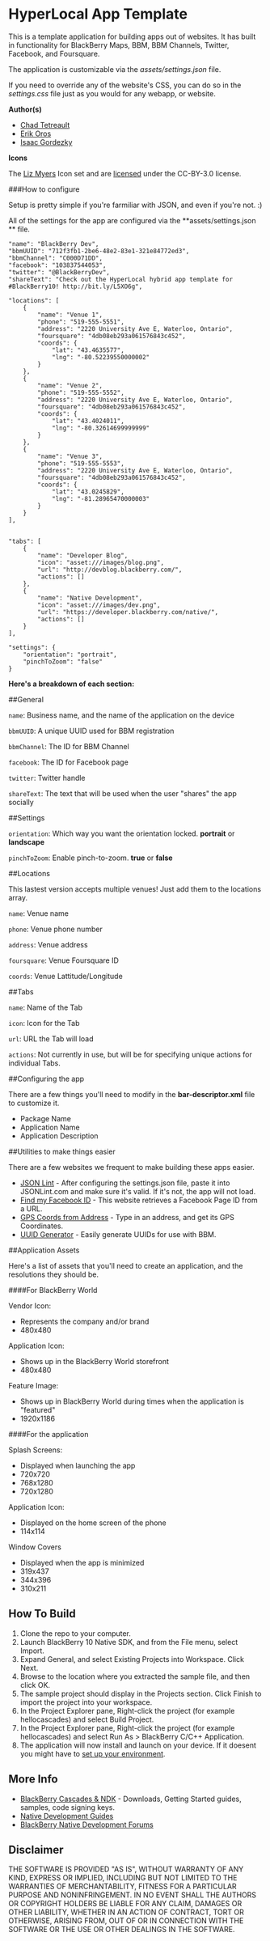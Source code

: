 # HyperLocal App Template

This is a template application for building apps out of websites. It has built in functionality for BlackBerry Maps, BBM, BBM Channels, Twitter, Facebook, and Foursquare.

The application is customizable via the *assets/settings.json* file.

If you need to override any of the website's CSS, you can do so in the *settings.css* file just as you would for any webapp, or website.

**Author(s)**

* [Chad Tetreault](http://www.twitter.com/chadtatro)
* [Erik Oros](http://www.twitter.com/waterlooerik)
* [Isaac Gordezky](https://github.com/igordezky)

**Icons**

The [Liz Myers](http://www.myersdesign.com) Icon set and are [licensed](http://creativecommons.org/licenses/by/3.0/) under the CC-BY-3.0 license.


###How to configure

Setup is pretty simple if you're farmiliar with JSON, and even if you're not. :)

All of the settings for the app are configured via the **assets/settings.json
** file. 

    "name": "BlackBerry Dev",
    "bbmUUID": "712f3fb1-2be6-48e2-83e1-321e84772ed3",
    "bbmChannel": "C000D71DD",
    "facebook": "103837544053",
    "twitter": "@BlackBerryDev",
    "shareText": "Check out the HyperLocal hybrid app template for #BlackBerry10! http://bit.ly/L5XO6g",

    "locations": [
        {
            "name": "Venue 1",
            "phone": "519-555-5551",
            "address": "2220 University Ave E, Waterloo, Ontario",
            "foursquare": "4db08eb293a061576843c452",
            "coords": {
                "lat": "43.4635577",
                "lng": "-80.52239550000002"
            }
        },
        {
            "name": "Venue 2",
            "phone": "519-555-5552",
            "address": "2220 University Ave E, Waterloo, Ontario",
            "foursquare": "4db08eb293a061576843c452",
            "coords": {
                "lat": "43.4024011",
                "lng": "-80.32614699999999"
            }
        },
        {
            "name": "Venue 3",
            "phone": "519-555-5553",
            "address": "2220 University Ave E, Waterloo, Ontario",
            "foursquare": "4db08eb293a061576843c452",
            "coords": {
                "lat": "43.0245829",
                "lng": "-81.28965470000003"
            }
        }
    ],


    "tabs": [
        {
            "name": "Developer Blog",
            "icon": "asset:///images/blog.png",
            "url": "http://devblog.blackberry.com/",
            "actions": []
        },
        {
            "name": "Native Development",
            "icon": "asset:///images/dev.png",
            "url": "https://developer.blackberry.com/native/",
            "actions": []
        }
    ],

    "settings": {
        "orientation": "portrait",
        "pinchToZoom": "false"
    }
    
**Here's a breakdown of each section:**

##General

`name`: Business name, and the name of the application on the device

`bbmUUID`: A unique UUID used for BBM registration

`bbmChannel`: The ID for BBM Channel

`facebook`: The ID for Facebook page

`twitter`: Twitter handle

`shareText`: The text that will be used when the user "shares" the app socially


##Settings

`orientation`: Which way you want the orientation locked. **portrait** or **landscape**

`pinchToZoom`: Enable pinch-to-zoom. **true** or **false**

##Locations

This lastest version accepts multiple venues! Just add them to the locations array.

`name`: Venue name

`phone`: Venue phone number

`address`: Venue address

`foursquare`: Venue Foursquare ID

`coords`: Venue Lattitude/Longitude

##Tabs

`name`: Name of the Tab

`icon`: Icon for the Tab

`url`: URL the Tab will load

`actions`: Not currently in use, but will be for specifying unique actions for individual Tabs.

##Configuring the app

There are a few things you'll need to modify in the **bar-descriptor.xml** file to customize it.

- Package Name
- Application Name
- Application Description

##Utilities to make things easier

There are a few websites we frequent to make building these apps easier. 

- [JSON Lint](www.jsonlint.com) - After configuring the settings.json file, paste it into JSONLint.com and make sure it's valid. If it's not, the app will not load.
- [Find my Facebook ID](http://findmyfacebookid.com/) - This website retrieves a Facebook Page ID from a URL.
- [GPS Coords from Address](http://www.characterscounter.com/get-coordinates-google-maps.php) - Type in an address, and get its GPS Coordinates.
- [UUID Generator](http://www.famkruithof.net/uuid/uuidgen) - Easily generate UUIDs for use with BBM.


##Application Assets

Here's a list of assets that you'll need to create an application, and the resolutions they should be.

####For BlackBerry World

Vendor Icon:

- Represents the company and/or brand
- 480x480


Application Icon:

- Shows up in the BlackBerry World storefront
- 480x480

Feature Image:

- Shows up in BlackBerry World during times when the application is "featured"
- 1920x1186



####For the application

Splash Screens:

- Displayed when launching the app
- 720x720
- 768x1280
- 720x1280


Application Icon:

- Displayed on the home screen of the phone
- 114x114

Window Covers

- Displayed when the app is minimized
- 319x437
- 344x396
- 310x211

## How To Build

1. Clone the repo to your computer.
2. Launch BlackBerry 10 Native SDK, and from the File menu, select Import.
3. Expand General, and select Existing Projects into Workspace. Click Next.
4. Browse to the location where you extracted the sample file, and then click OK.
5. The sample project should display in the Projects section. 
   Click Finish to import the project into your workspace.
6. In the Project Explorer pane, Right-click the project (for example hellocascades) 
   and select Build Project.
7. In the Project Explorer pane, Right-click the project (for example hellocascades) 
   and select Run As > BlackBerry C/C++ Application.
8. The application will now install and launch on your device. If it doesent you might
   have to [set up your environment](http://developer.blackberry.com/cascades/documentation/getting_started/setting_up.html).


## More Info

* [BlackBerry Cascades & NDK](https://developer.blackberry.com/native) - Downloads, Getting Started guides, samples, code signing keys.
* [Native Development Guides](https://developer.blackberry.com/native/documentation/cascades/)
* [BlackBerry Native Development Forums](https://developer.blackberry.com/native/documentation/cascades/)


## Disclaimer

THE SOFTWARE IS PROVIDED "AS IS", WITHOUT WARRANTY OF ANY KIND, EXPRESS OR IMPLIED, INCLUDING BUT NOT LIMITED TO THE WARRANTIES OF MERCHANTABILITY, FITNESS FOR A PARTICULAR PURPOSE AND NONINFRINGEMENT. IN NO EVENT SHALL THE AUTHORS OR COPYRIGHT HOLDERS BE LIABLE FOR ANY CLAIM, DAMAGES OR OTHER LIABILITY, WHETHER IN AN ACTION OF CONTRACT, TORT OR OTHERWISE, ARISING FROM, OUT OF OR IN CONNECTION WITH THE SOFTWARE OR THE USE OR OTHER DEALINGS IN THE SOFTWARE.








